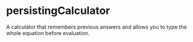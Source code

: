 # persistingCalculator
A calculator that remembers previous answers and allows you to type the whole equation before evaluation.
